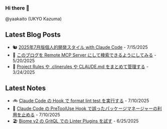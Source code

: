 ### Hi there 👋

@yaakaito (UKYO Kazuma)


## Latest Blog Posts

- 🐿️ [2025年7月版個人的開発スタイル with Claude Code](https://yaakai.to/blog/2025/dev-with-claude-code-2025-07) - 7/15/2025
- 🦋 [このブログを Remote MCP Server にして検索できるようにしてみる](https://yaakai.to/blog/2025/blog-remote-mcp-server) - 5/20/2025
- 🐠 [Project Rules や .clinerules や CLAUDE.md をまとめて管理する](https://yaakai.to/blog/2025/rule-files-unified-management) - 3/24/2025

## Latest Notes

- 🚲 [Claude Code の Hook で format lint test を実行する](https://yaakai.to/note/88) - 7/10/2025
- 🚨 [Claude Code の PreToolUse Hook で誤ったパッケージマネージャーの利用を止める](https://yaakai.to/note/87) - 7/10/2025
- 🏖️ [Biome v2 の GritQL での Linter Plugins を試す](https://yaakai.to/note/86) - 6/25/2025

<!--
**yaakaito/yaakaito** is a ✨ _special_ ✨ repository because its `README.md` (this file) appears on your GitHub profile.
-->
